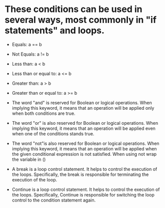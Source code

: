 # These conditions can be used in several ways, most commonly in "if statements" and loops.

- Equals: a == b

- Not Equals: a != b

- Less than: a < b

- Less than or equal to: a <= b

- Greater than: a > b

- Greater than or equal to: a >= b

- The word "and" is reserved for Boolean or logical operations. When implying this keyword, it means that an operation will be applied only when both conditions are true.

- The word "or" is also reserved for Boolean or logical operations. When implying this keyword, it means that an operation will be applied even when one of the conditions stands true.

- The word "not"is also reserved for Boolean or logical operations. When implying this keyword, it means that an operation will be applied when the given conditional expression is not satisfied. When using not wrap the variable in ()

- A break is a loop control statement. It helps to control the execution of the loops. Specifically, the break is responsible for terminating the execution of the loop.

- Continue is a loop control statement. It helps to control the execution of the loops. Specifically, Continue is responsible for switching the loop control to the condition statement again.


